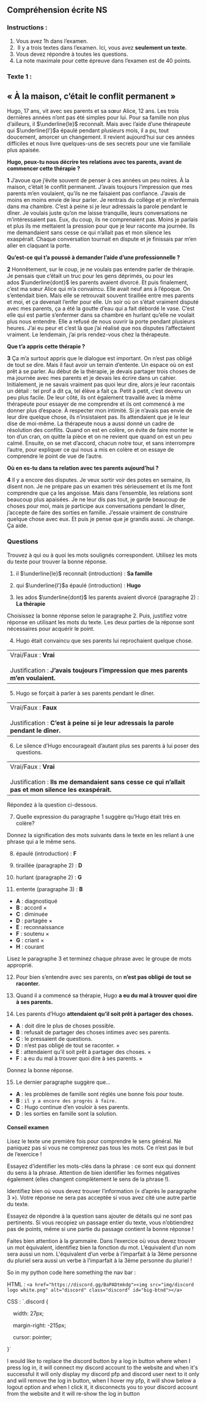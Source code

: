 
## **Compréhension écrite NS**

### **Instructions :**

1. Vous avez 1h dans l’examen.
2.  Il y a trois textes dans l’examen. Ici, vous avez **seulement un texte.**
3. Vous devez répondre à toutes les questions.
4. La note maximale pour cette épreuve dans l’examen est de 40 points.

### **Texte 1 :** 

## **« À la maison, c’était le conflit permanent »**

Hugo, 17 ans, vit avec ses parents et sa sœur Alice, 12 ans. Les trois dernières années n’ont pas été simples pour lui. Pour sa famille non plus d’ailleurs, il $\underline{le}$ reconnaît. Mais avec l’aide d’une thérapeute qui $\underline{l’}$a épaulé pendant plusieurs mois, il a pu, tout doucement, amorcer un changement. Il revient aujourd’hui sur ces années difficiles et nous livre quelques-uns de ses secrets pour une vie familiale plus apaisée.

**Hugo, peux-tu nous décrire tes relations avec tes parents, avant de commencer cette thérapie ?**

**1** J’avoue que j’évite souvent de penser à ces années un peu noires. À la maison, c’était le conflit permanent. J’avais toujours l’impression que mes parents m’en voulaient, qu’ils ne me faisaient pas confiance. J’avais de moins en moins envie de leur parler. Je rentrais du collège et je m’enfermais dans ma chambre. C’est à peine si je leur adressais la parole pendant le dîner. Je voulais juste qu’on me laisse tranquille, leurs conversations ne m’intéressaient pas. Eux, du coup, ils ne comprenaient pas. Moins je parlais et plus ils me mettaient la pression pour que je leur raconte ma journée. Ils me demandaient sans cesse ce qui n’allait pas et mon silence les exaspérait. Chaque conversation tournait en dispute et je finissais par m’en aller en claquant la porte.

**Qu’est-ce qui t’a poussé à demander l’aide d’une professionnelle ?**

**2** Honnêtement, sur le coup, je ne voulais pas entendre parler de thérapie. Je pensais que c’était un truc pour les gens déprimés, ou pour les ados $\underline{dont}$ les parents avaient divorcé. Et puis finalement, c’est ma sœur Alice qui m’a convaincu. Elle avait neuf ans à l’époque. On s’entendait bien. Mais elle se retrouvait souvent tiraillée entre mes parents et moi, et ça devenait l’enfer pour elle. Un soir où on s’était vraiment disputé avec mes parents, ça a été la goutte d’eau qui a fait débordé le vase. C’est elle qui est partie s’enfermer dans sa chambre en hurlant qu’elle ne voulait plus nous entendre. Elle a refusé de nous ouvrir la porte pendant plusieurs heures. J’ai eu peur et c’est là que j’ai réalisé que nos disputes l’affectaient vraiment. Le lendemain, j’ai pris rendez-vous chez la thérapeute.

**Que t’a appris cette thérapie ?**

**3** Ça m’a surtout appris que le dialogue est important. On n’est pas obligé de tout se dire. Mais il faut avoir un terrain d’entente. Un espace où on est prêt à se parler. Au début de la thérapie, je devais partager trois choses de ma journée avec mes parents et je devais les écrire dans un cahier. Initialement, je ne savais vraiment pas quoi leur dire, alors je leur racontais un détail : tel prof a dit ça, tel élève a fait ça. Petit à petit, c’est devenu un peu plus facile. De leur côté, ils ont également travaillé avec la même thérapeute pour essayer de me comprendre et ils ont commencé à me donner plus d’espace. À respecter mon intimité. Si je n’avais pas envie de leur dire quelque chose, ils n’insistaient pas. Ils attendaient que je le leur dise de moi-même. La thérapeute nous a aussi donné un cadre de résolution des conflits. Quand on est en colère, on évite de faire monter le ton d’un cran, on quitte la pièce et on ne revient que quand on est un peu calmé. Ensuite, on se met d’accord, chacun notre tour, et sans interrompre l’autre, pour expliquer ce qui nous a mis en colère et on essaye de comprendre le point de vue de l’autre.

**Où en es-tu dans ta relation avec tes parents aujourd’hui ?**

**4** Il y a encore des disputes. Je veux sortir voir des potes en semaine, ils disent non. Je ne prépare pas un examen très sérieusement et ils me font comprendre que ça les angoisse. Mais dans l’ensemble, les relations sont beaucoup plus apaisées. Je ne leur dis pas tout, je garde beaucoup de choses pour moi, mais je participe aux conversations pendant le dîner, j’accepte de faire des sorties en famille. J’essaie vraiment de construire quelque chose avec eux. Et puis je pense que je grandis aussi. Je change. Ça aide.

### Questions

Trouvez à qui ou à quoi les mots soulignés correspondent. Utilisez les mots du texte pour trouver la bonne réponse.

1. il $\underline{le}$ reconnaît (introduction) : **Sa famille**

2. qui $\underline{l’}$a épaulé (introduction) : **Hugo**

3. les ados $\underline{dont}$ les parents avaient divorcé (paragraphe 2) : **La thérapie**

Choisissez la bonne réponse selon le paragraphe 2. Puis, justifiez votre réponse en utilisant les mots du texte. Les deux parties de la réponse sont nécessaires pour acquérir le point.

4. Hugo était convaincu que ses parents lui reprochaient quelque chose.

|   |
|---|
|Vrai/Faux : **Vrai**<br><br>Justification : **J’avais toujours l’impression que mes parents m’en voulaient.**  |

5. Hugo se forçait à parler à ses parents pendant le dîner.

|   |
|---|
|Vrai/Faux : **Faux**<br><br>Justification : **C’est à peine si je leur adressais la parole pendant le dîner.** |


6. Le silence d’Hugo encourageait d’autant plus ses parents à lui poser des questions.

|   |
|---|
|Vrai/Faux : **Vrai**<br><br>Justification : **Ils me demandaient sans cesse ce qui n’allait pas et mon silence les exaspérait.** |

Répondez à la question ci-dessous.

7. Quelle expression du paragraphe 1 suggère qu’Hugo était très en colère?

Donnez la signification des mots suivants dans le texte en les reliant à une phrase qui a le même sens.

8. épaulé (introduction) : **F**

9. tiraillée (paragraphe 2) : **D**

10. hurlant (paragraphe 2) : **G**

11. entente (paragraphe 3) : **B**

- **A** : diagnostiqué
- **B** : accord $\times$ 
- **C** : diminuée
- **D** : partagée $\times$ 
- **E** : reconnaissance
- **F** : soutenu $\times$
- **G** : criant $\times$ 
- **H** : courant

Lisez le paragraphe 3 et terminez chaque phrase avec le groupe de mots approprié.

12. Pour bien s’entendre avec ses parents, on **n’est pas obligé de tout se raconter.**

13. Quand il a commencé sa thérapie, Hugo **a eu du mal à trouver quoi dire à ses parents.**

14. Les parents d’Hugo **attendaient qu’il soit prêt à partager des choses.**

- **A** : doit dire le plus de choses possible.
- **B** : refusait de partager des choses intimes avec ses parents.
- **C** : le pressaient de questions.
- **D** : n’est pas obligé de tout se raconter. $\times$ 
- **E** : attendaient qu’il soit prêt à partager des choses. $\times$ 
- **F** : a eu du mal à trouver quoi dire à ses parents. $\times$ 

Donnez la bonne réponse.

15. Le dernier paragraphe suggère que…

- **A** : les problèmes de famille sont réglés une bonne fois pour toute.
- **B** : ``il y a encore des progrès à faire.``
- **C** : Hugo continue d’en vouloir à ses parents.
- **D** : les sorties en famille sont la solution.

#### Conseil examen

Lisez le texte une première fois pour comprendre le sens général. Ne paniquez pas si vous ne comprenez pas tous les mots. Ce n’est pas le but de l’exercice !

Essayez d’identifier les mots-clés dans la phrase : ce sont eux qui donnent du sens à la phrase. Attention de bien identifier les formes négatives également (elles changent complètement le sens de la phrase !).

Identifiez bien où vous devez trouver l’information (« d’après le paragraphe 3 »). Votre réponse ne sera pas acceptée si vous avez cité une autre partie du texte.

Essayez de répondre à la question sans ajouter de détails qui ne sont pas pertinents. Si vous recopiez un passage entier du texte, vous n’obtiendrez pas de points, même si une partie du passage contient la bonne réponse !

Faites bien attention à la grammaire. Dans l’exercice où vous devez trouver un mot équivalent, identifiez bien la fonction du mot. L’équivalent d’un nom sera aussi un nom. L'équivalent d’un verbe à l’imparfait à la 3ème personne du pluriel sera aussi un verbe à l’imparfait à la 3ème personne du pluriel !



So in my python code here something the nav bar : 

HTML : 
`<a href="https://discord.gg/BaPADtmkdg"><img src="img/discord logo white.png" alt="discord" class="discord" id="big-btnd"></a>`

CSS :
`.discord {

    width: 27px;

    margin-right: -215px;

    cursor: pointer;

}`

I would like to replace the discord button by a log in button where when I press log in, it will connect my discord account to the website and when it's successful it will only display my discord pfp and discord user next to it only and will remove the log in button, when I hover my pfp, it will show below a logout option and when I click it, it disconnects you to your discord account from the website and it will re-show the log in button


